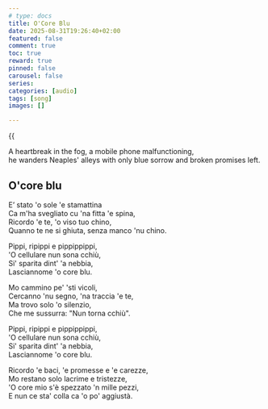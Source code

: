 ```yaml
---
# type: docs 
title: O'Core Blu
date: 2025-08-31T19:26:40+02:00
featured: false
comment: true
toc: true
reward: true
pinned: false
carousel: false
series:
categories: [audio]
tags: [song]
images: []

---
```


  {{<audio src="O_core_blu.mp3" caption="eq">}}


  A heartbreak in the fog, a mobile phone malfunctioning,  
  he wanders Neaples' alleys with only blue sorrow and broken promises left.

<!--more-->

## O'core blu



E’ stato 'o sole 'e stamattina  
Ca m'ha svegliato cu 'na fitta 'e spina,  
Ricordo 'e te, 'o viso tuo chino,  
Quanno te ne si ghiuta, senza manco 'nu chino.  


Pippi, ripippi e pippippippi,  
'O cellulare nun sona cchiù,  
Si' sparita dint' 'a nebbia,  
Lasciannome 'o core blu.


Mo cammino pe' 'sti vicoli,  
Cercanno 'nu segno, 'na traccia 'e te,  
Ma trovo solo 'o silenzio,  
Che me sussurra: "Nun torna cchiù".  


Pippi, ripippi e pippippippi,  
'O cellulare nun sona cchiù,  
Si' sparita dint' 'a nebbia,  
Lasciannome 'o core blu.


Ricordo 'e baci, 'e promesse e 'e carezze,  
Mo restano solo lacrime e tristezze,  
'O core mio s'è spezzato 'n mille pezzi,  
E nun ce sta' colla ca 'o po' aggiustà.  
